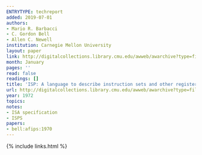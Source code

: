```yaml
---
ENTRYTYPE: techreport
added: 2019-07-01
authors:
- Mario R. Barbacci
- C. Gordon Bell
- Allen C. Newell
institution: Carnegie Mellon University
layout: paper
link: http://digitalcollections.library.cmu.edu/awweb/awarchive?type=file&item=360601
month: January
pages: ''
read: false
readings: []
title: 'ISP: A language to describe instruction sets and other register transfer systems'
url: http://digitalcollections.library.cmu.edu/awweb/awarchive?type=file&item=360601
year: 1972
topics:
notes:
- ISA specification
- ISPS
papers:
- bell:afips:1970
---
```


{% include links.html %}
